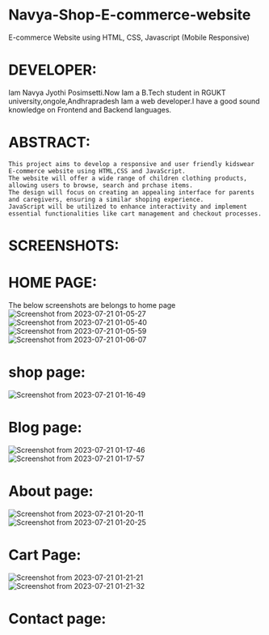 # Navya-Shop-E-commerce-website

E-commerce Website using HTML, CSS, Javascript (Mobile Responsive)

# DEVELOPER: 
Iam Navya Jyothi Posimsetti.Now Iam a B.Tech student in RGUKT university,ongole,Andhrapradesh
Iam a web developer.I have a good sound knowledge on Frontend and Backend languages.

# ABSTRACT:
    This project aims to develop a responsive and user friendly kidswear E-commerce website using HTML,CSS and JavaScript.
    The website will offer a wide range of children clothing products, allowing users to browse, search and prchase items.
    The design will focus on creating an appealing interface for parents and caregivers, ensuring a similar shoping experience.
    JavaScript will be utilized to enhance interactivity and implement essential functionalities like cart management and checkout processes. 

# SCREENSHOTS:
# HOME PAGE:
The below screenshots are belongs to home page
![Screenshot from 2023-07-21 01-05-27](https://github.com/NavyaPosimsetti/Navya-Shop-E-commerce-website/assets/132803056/70d83c63-cce5-4db0-b7fd-58ea0f6b2358)
![Screenshot from 2023-07-21 01-05-40](https://github.com/NavyaPosimsetti/Navya-Shop-E-commerce-website/assets/132803056/9e6c2a91-dd6e-4903-b1c9-5764ab445216)
![Screenshot from 2023-07-21 01-05-59](https://github.com/NavyaPosimsetti/Navya-Shop-E-commerce-website/assets/132803056/158a7e37-a3ee-4d32-939e-fecfc0b9b9f6)
![Screenshot from 2023-07-21 01-06-07](https://github.com/NavyaPosimsetti/Navya-Shop-E-commerce-website/assets/132803056/7ce853e2-b6b9-4f56-95e2-792055068740)

# shop page:
![Screenshot from 2023-07-21 01-16-49](https://github.com/NavyaPosimsetti/Navya-Shop-E-commerce-website/assets/132803056/5051d5ac-0c0c-4a78-9e21-7ce80fd8b71f)

# Blog page:
![Screenshot from 2023-07-21 01-17-46](https://github.com/NavyaPosimsetti/Navya-Shop-E-commerce-website/assets/132803056/834827a6-744f-4430-93b2-915cdfca38ba)
![Screenshot from 2023-07-21 01-17-57](https://github.com/NavyaPosimsetti/Navya-Shop-E-commerce-website/assets/132803056/97d535d7-7681-4ab2-b21f-a19ee8c17a31)

# About page:
![Screenshot from 2023-07-21 01-20-11](https://github.com/NavyaPosimsetti/Navya-Shop-E-commerce-website/assets/132803056/ac141689-da0f-4651-a5ad-2e8933ec47fb)
![Screenshot from 2023-07-21 01-20-25](https://github.com/NavyaPosimsetti/Navya-Shop-E-commerce-website/assets/132803056/cf73ff32-7491-4308-a22b-8bf3ea933aec)

# Cart Page:
![Screenshot from 2023-07-21 01-21-21](https://github.com/NavyaPosimsetti/Navya-Shop-E-commerce-website/assets/132803056/67791384-9803-4cb4-afb6-dd0bc17eb3bc)
![Screenshot from 2023-07-21 01-21-32](https://github.com/NavyaPosimsetti/Navya-Shop-E-commerce-website/assets/132803056/06d5cf69-f046-46ab-aae6-d75e411505e2)

# Contact page:
